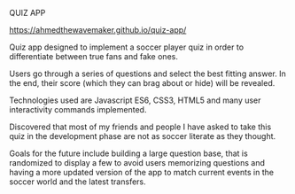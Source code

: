  QUIZ APP
 
 https://ahmedthewavemaker.github.io/quiz-app/


Quiz app designed to implement a soccer player quiz in order to differentiate between true fans and fake ones. 

Users go through a series of questions and select the best fitting answer. In the end, their score (which they can brag about or hide) will be revealed.

Technologies used are Javascript ES6, CSS3, HTML5 and many user interactivity commands implemented.

Discovered that most of my friends and people I have asked to take this quiz in the development phase are not as soccer literate as they thought.

Goals for the future include building a large question base, that is randomized to display a few to avoid users memorizing questions and having a more updated version of the app to match current events in the soccer world and the latest transfers.



